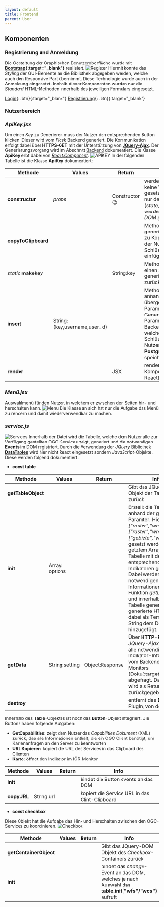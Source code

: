 ```yaml
---
layout: default
title: Frontend
parent: User
---
```

## Komponenten
### Registrierung und Anmeldung
Die Gestaltung der Graphischen Benutzeroberfläche wurde mit **[Bootstrap](https://getbootstrap.com/docs/4.3/getting-started/introduction/){:target="_blank"}** realisiert.
![Register]({{site.baseurl}}/assets/images/register_view.png)
Hiermit konnte das _Styling_ der GUI-Elemente an die Bibliothek abgegeben werden, welche auch den Responsive Part übernimmt.
Diese Technologie wurde auch in der Anmeldung eingesetzt.
Innhalb dieser Komponenten wurden nur die _Standard_ HTML-Methoden innerhalb des jeweiligen Formulars eingesetzt.

[Login](https://monitor.ioer.de/monitor_api/login){: .btn}{:target="_blank"} [Registrierung](https://monitor.ioer.de/monitor_api/signup){: .btn}{:target="_blank"}
### Nutzerbereich
### _ApiKey.jsx_
Um einen _Key_ zu Generieren muss der Nutzer den entsprechenden Button klicken. Dieser wird vom _Flask_ Backend generiert. Die Kommunikation erfolgt dabei über **HTTPS-GET** mit der Unterstützung von **[JQuery-Ajax](http://api.jquery.com/jquery.ajax/)**. Der Generierungsvorgang wird im Abschnitt [Backend]({{site.baseurl}}/docs/user/backend/backend.html) dokumentiert.
Die Klasse **ApiKey** erbt dabei von _[React.Component](https://reactjs.org/docs/react-component.html)_.
![APIKEY]({{site.baseurl}}/assets/images/api-key.png)
In der folgenden Tabelle ist die Klasse **ApiKey** dokumentiert:

|Methode | Values | Return | Info |
|--------|--------|--------|-------|
|**constructur** | _props_ | Constructor :wink: | werden erstmal keine Variablen gesetzte sondern nur default (_state,ref,methoden werden an das DOM gebunden_)|
|**copyToClipboard**| | | Methode um den generierten ApiKey zu Kopieren, womit der Nutzer den Schlüssel beliebig einfügen kann|
|_static_ **makekey**| | String:key|Methode welche einen Schlüssel generiert und zurückgibt|
| **insert**|String: (key,username,user_id) | | Methode welche anhand der übergebenen Parameter den Generierten Parameter an das Backend übergibt, welches den Schlüssel für den Nutzer in der **PostgreSQL** speichert.|
| **render**| | JSX | rendert die Komponente im [ReactDOM](https://reactjs.org/docs/react-dom.html) |

### _Menü.jsx_
Auswahlmenü für den Nutzer, in welchem er zwischen den Seiten hin- und herschalten kann.
![Menu]({{site.baseurl}}/assets/images/menu.png)
Die Klasse an sich hat nur die Aufgabe das Menü zu rendern und damit wiederverwendbar zu machen.

### _service.js_
![Services]({{site.baseurl}}/assets/images/services.png)
Innerhalb der Datei wird die Tabelle, welche dem Nutzer alle zur Verfügung gestellten OGC-Services zeigt, generiert und die notwendigen **Events** im DOM registriert.
Durch die Verwendung der _JQuery_ Bibliothek **[DataTables](https://datatables.net/)** wird hier nicht React eingesetzt sondern _JavaScript_-Objekte. Diese werden folgend dokumentiert.

- **const table**

| Methode | Values | Return | Info |
|---------|--------|--------|------|
|**getTableObject**| | | Gibt das JQuery-DOM Objekt der Tabelle zurück |
| **init** | Array: options | | Erstellt die Tabelle anhand der gesetzten Paramter. Hierbei kann _["raster","wcs"]_,_["raster","wms"]_,_["gebiete","wfs"]_ gesetzt werden. Je nach getztem Array wird die Tabelle mit den entsprechenden Indikatoren generiert. Dabei werden die notwendigen Informationen über die Funktion _getData_ geholt und innerhalb der Tabelle generiert. Das generierte HTML wird dabei als Template String dem DOM hinzugefügt.|
|**getData**| String:setting|Object:Response| Über **HTTP-POST** via _JQuery-Ajax_ werden alle notwendigen Indikator-Informationen vom Backend des Monitors ([Doku](https://ioer-dresden.github.io/monitor-doku/docs/backend){:target="_blank"}) abgefragt. Das Ergebnis wird als Return zurückgegeben.|
|**destroy**| | | entfernt das **DataTable** PlugIn, von der Tabelle.|

Innerhalb des **Table**-Objektes ist noch das **Button**-Objekt integriert. Die Buttons haben folgende Aufgaben:
- **GetCapabilities**: zeigt dem Nutzer das _Capabilities Dokument_ (XML) zurück, das alle Informationen enthält, die ein OGC Client benötigt, um Kartenanfragen an den Server zu beantworten
- **URL Kopieren**: kopiert die URL des Services in das Clipboard des Clienten
- **Karte**: öffnet den Indikator im IÖR-Monitor

| Methode | Values | Return | Info |
|---------|--------|--------|------|
|**init**| | | bindet die Button events an das DOM|
|**copyURL**|String:url| | kopiert die Service URL in das Clint-Clipboard|

- **const chechbox**

Diese Objekt hat die Aufgabe das Hin- und Herschalten zwischen den OGC-Services zu koordinieren.
![Checkbox]({{site.baseurl}}/assets/images/checkbox.png)

| Methode | Values | Return | Info |
|---------|--------|--------|------|
|**getContainerObject**| | | Gibt das JQuery-DOM Objekt des _Checkbox_-Containers zurück|
|**init**| | | bindet das _change_-Event an das DOM, welches je nach Auswahl das **table.init("wfs"/"wcs")** aufruft|
